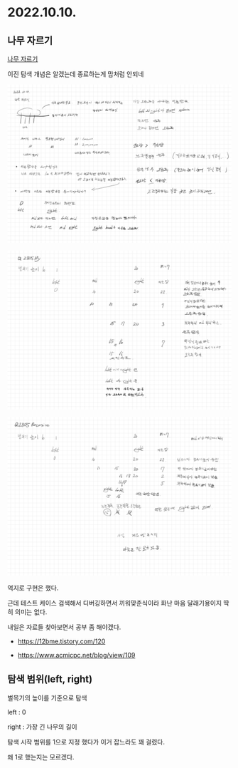 # 2022.10.10.

## 나무 자르기

[나무 자르기](https://www.acmicpc.net/problem/2805)

이진 탐색 개념은 알겠는데 종료하는게 맘처럼 안되네

![](TIL-53.jpg)

![](TIL-54.jpg)

![](TIL-55.jpg)

억지로 구현은 했다.

근데 테스트 케이스 검색해서 디버깅하면서 끼워맞춘식이라 화난 마음 달래기용이지 딱히 의미는 없다.

내일은 자료들 찾아보면서 공부 좀 해야겠다.

* https://12bme.tistory.com/120

* https://www.acmicpc.net/blog/view/109

## 탐색 범위(left, right)

벌목기의 높이를 기준으로 탐색

left : 0

right : 가장 긴 나무의 길이

탐색 시작 범위를 1으로 지정 했다가 이거 잡느라도 꽤 걸렸다.

왜 1로 했는지는 모르겠다.